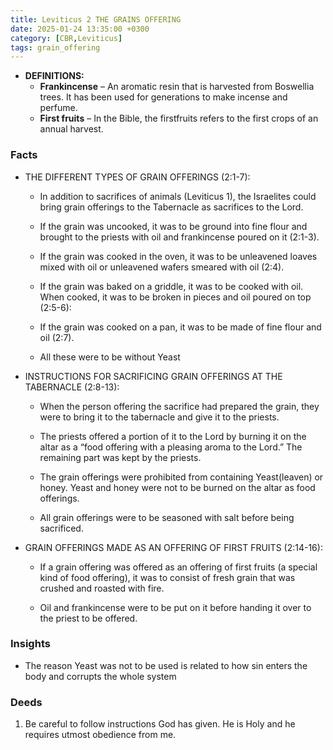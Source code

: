 ```yaml
---
title: Leviticus 2 THE GRAINS OFFERING
date: 2025-01-24 13:35:00 +0300
category: [CBR,Leviticus]
tags: grain_offering
---
```


- **DEFINITIONS:**
	- **Frankincense** – An aromatic resin that is harvested from Boswellia trees. It has been used for generations to make incense and perfume.  
	- **First fruits** – In the Bible, the firstfruits refers to the first crops of an annual harvest.

### Facts
- THE DIFFERENT TYPES OF GRAIN OFFERINGS (2:1-7):
    
    - In addition to sacrifices of animals (Leviticus 1), the Israelites could bring grain offerings to the Tabernacle as sacrifices to the Lord.
        
    - If the grain was uncooked, it was to be ground into fine flour and brought to the priests with oil and frankincense poured on it (2:1-3).
        
    - If the grain was cooked in the oven, it was to be unleavened loaves mixed with oil or unleavened wafers smeared with oil (2:4).
        
    - If the grain was baked on a griddle, it was to be cooked with oil. When cooked, it was to be broken in pieces and oil poured on top (2:5-6):
        
    - If the grain was cooked on a pan, it was to be made of fine flour and oil (2:7).
    - All these were to be without Yeast
    
- INSTRUCTIONS FOR SACRIFICING GRAIN OFFERINGS AT THE TABERNACLE (2:8-13):
    
    - When the person offering the sacrifice had prepared the grain, they were to bring it to the tabernacle and give it to the priests.
        
    - The priests offered a portion of it to the Lord by burning it on the altar as a “food offering with a pleasing aroma to the Lord.”  The remaining part was kept by the priests.
        
    - The grain offerings were prohibited from containing Yeast(leaven) or honey. Yeast and honey were not to be burned on the altar as food offerings.
        
    - All grain offerings were to be seasoned with salt before being sacrificed.
        
- GRAIN OFFERINGS MADE AS AN OFFERING OF FIRST FRUITS (2:14-16):
    
    - If a grain offering was offered as an offering of first fruits (a special kind of food offering), it was to consist of fresh grain that was crushed and roasted with fire.
        
    - Oil and frankincense were to be put on it before handing it over to the priest to be offered.
### Insights
- The reason Yeast was not to be used is related to how sin enters the body and corrupts the whole system
### Deeds
1. Be careful to follow instructions God has given. He is Holy and he requires utmost obedience from me.
